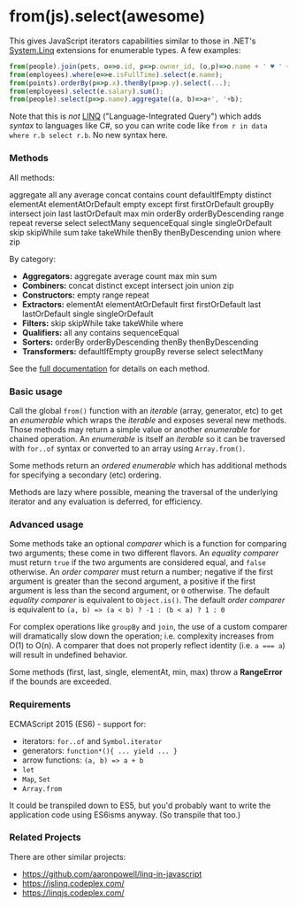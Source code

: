 # from(js).select(awesome)

This gives JavaScript iterators capabilities similar to those in
.NET's [System.Linq](https://msdn.microsoft.com/en-us/library/system.linq(v=vs.111).aspx)
extensions for enumerable types. A few examples:

```js
from(people).join(pets, o=>o.id, p=>p.owner_id, (o,p)=>o.name + ' ♥ ' + p.name);
from(employees).where(e=>e.isFullTime).select(e.name);
from(points).orderBy(p=>p.x).thenBy(p=>p.y).select(...);
from(employees).select(e.salary).sum();
from(people).select(p=>p.name).aggregate((a, b)=>a+', '+b);
```

Note that this is _not_ [LINQ](https://msdn.microsoft.com/en-us/library/bb397926.aspx)
("Language-Integrated Query") which adds _syntax_ to languages like C#,
so you can write code like `from r in data where r.b select r.b`. No new syntax here.

### Methods

All methods:

aggregate
all
any
average
concat
contains
count
defaultIfEmpty
distinct
elementAt
elementAtOrDefault
empty
except
first
firstOrDefault
groupBy
intersect
join
last
lastOrDefault
max
min
orderBy
orderByDescending
range
repeat
reverse
select
selectMany
sequenceEqual
single
singleOrDefault
skip
skipWhile
sum
take
takeWhile
thenBy
thenByDescending
union
where
zip

By category:

* **Aggregators:** aggregate average count max min sum
* **Combiners:** concat distinct except intersect join union zip
* **Constructors:** empty range repeat
* **Extractors:** elementAt elementAtOrDefault first firstOrDefault last lastOrDefault single singleOrDefault
* **Filters:** skip skipWhile take takeWhile where
* **Qualifiers:** all any contains sequenceEqual
* **Sorters:** orderBy orderByDescending thenBy thenByDescending
* **Transformers:** defaultIfEmpty groupBy reverse select selectMany

See the [full documentation](DOCUMENTATION.md) for details on each method.

### Basic usage
Call the global `from()` function with an _iterable_ (array, generator, etc) to
get an _enumerable_ which wraps the _iterable_ and exposes several new methods.
Those methods may return a simple value or another _enumerable_ for chained operation. An _enumerable_ is itself an _iterable_ so it can be traversed with `for..of` syntax
or converted to an array using `Array.from()`.

Some methods return an _ordered enumerable_ which has additional methods for
specifying a secondary (etc) ordering.

Methods are lazy where possible, meaning the traversal of the underlying iterator and any evaluation is deferred, for efficiency.

### Advanced usage
Some methods take an optional _comparer_ which is a function for comparing two
arguments; these come in two different flavors. An _equality comparer_ must return `true` if the two arguments are considered equal, and `false` otherwise. An _order comparer_ must return a number; negative if the first argument is greater than the second argument, a positive if the first argument is less than the second argument, or `0` otherwise.
The default _equality comparer_ is equivalent to `Object.is()`. The default
_order comparer_ is equivalent to `(a, b) => (a < b) ? -1 : (b < a) ? 1 : 0`

For complex operations like `groupBy` and `join`, the use of a custom comparer will dramatically slow down the operation; i.e. complexity increases from O(1) to O(n). A comparer that does not properly reflect identity (i.e. `a === a`) will result in undefined behavior.

Some methods (first, last, single, elementAt, min, max) throw a **RangeError** if the bounds are exceeded.

### Requirements
ECMAScript 2015 (ES6) - support for:
* iterators: `for..of` and `Symbol.iterator`
* generators: `function*(){ ... yield ... }`
* arrow functions: `(a, b) => a + b`
* `let`
* `Map`, `Set`
* `Array.from`

It could be transpiled down to ES5, but you'd probably want to write the
application code using ES6isms anyway. (So transpile that too.)

### Related Projects
There are other similar projects:
* https://github.com/aaronpowell/linq-in-javascript
* https://jslinq.codeplex.com/
* https://linqjs.codeplex.com/
